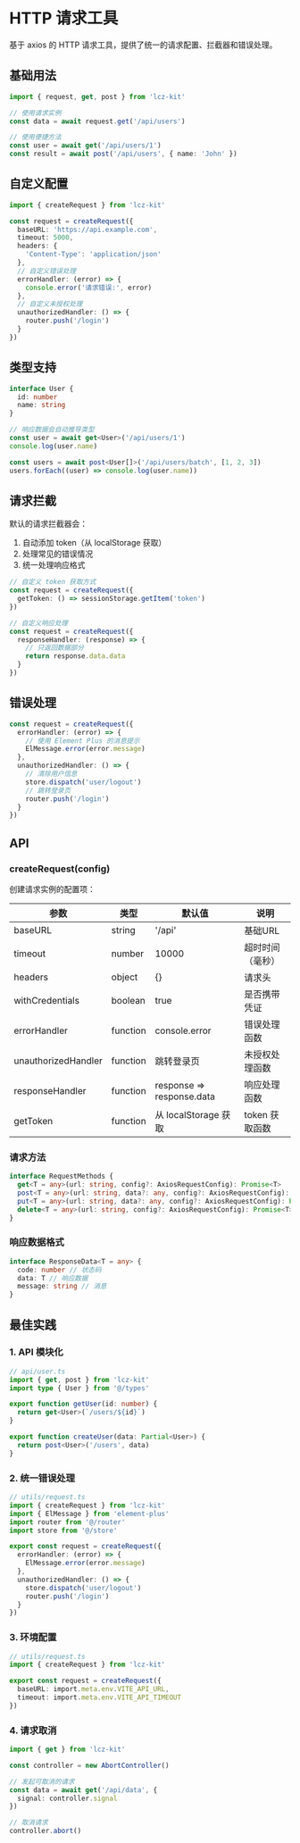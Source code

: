 # HTTP 请求工具

基于 axios 的 HTTP 请求工具，提供了统一的请求配置、拦截器和错误处理。

## 基础用法

```ts
import { request, get, post } from 'lcz-kit'

// 使用请求实例
const data = await request.get('/api/users')

// 使用便捷方法
const user = await get('/api/users/1')
const result = await post('/api/users', { name: 'John' })
```

## 自定义配置

```ts
import { createRequest } from 'lcz-kit'

const request = createRequest({
  baseURL: 'https://api.example.com',
  timeout: 5000,
  headers: {
    'Content-Type': 'application/json'
  },
  // 自定义错误处理
  errorHandler: (error) => {
    console.error('请求错误:', error)
  },
  // 自定义未授权处理
  unauthorizedHandler: () => {
    router.push('/login')
  }
})
```

## 类型支持

```ts
interface User {
  id: number
  name: string
}

// 响应数据会自动推导类型
const user = await get<User>('/api/users/1')
console.log(user.name)

const users = await post<User[]>('/api/users/batch', [1, 2, 3])
users.forEach((user) => console.log(user.name))
```

## 请求拦截

默认的请求拦截器会：

1. 自动添加 token（从 localStorage 获取）
2. 处理常见的错误情况
3. 统一处理响应格式

```ts
// 自定义 token 获取方式
const request = createRequest({
  getToken: () => sessionStorage.getItem('token')
})

// 自定义响应处理
const request = createRequest({
  responseHandler: (response) => {
    // 只返回数据部分
    return response.data.data
  }
})
```

## 错误处理

```ts
const request = createRequest({
  errorHandler: (error) => {
    // 使用 Element Plus 的消息提示
    ElMessage.error(error.message)
  },
  unauthorizedHandler: () => {
    // 清除用户信息
    store.dispatch('user/logout')
    // 跳转登录页
    router.push('/login')
  }
})
```

## API

### createRequest(config)

创建请求实例的配置项：

| 参数                | 类型     | 默认值                    | 说明             |
| ------------------- | -------- | ------------------------- | ---------------- |
| baseURL             | string   | '/api'                    | 基础URL          |
| timeout             | number   | 10000                     | 超时时间（毫秒） |
| headers             | object   | {}                        | 请求头           |
| withCredentials     | boolean  | true                      | 是否携带凭证     |
| errorHandler        | function | console.error             | 错误处理函数     |
| unauthorizedHandler | function | 跳转登录页                | 未授权处理函数   |
| responseHandler     | function | response => response.data | 响应处理函数     |
| getToken            | function | 从 localStorage 获取      | token 获取函数   |

### 请求方法

```ts
interface RequestMethods {
  get<T = any>(url: string, config?: AxiosRequestConfig): Promise<T>
  post<T = any>(url: string, data?: any, config?: AxiosRequestConfig): Promise<T>
  put<T = any>(url: string, data?: any, config?: AxiosRequestConfig): Promise<T>
  delete<T = any>(url: string, config?: AxiosRequestConfig): Promise<T>
}
```

### 响应数据格式

```ts
interface ResponseData<T = any> {
  code: number // 状态码
  data: T // 响应数据
  message: string // 消息
}
```

## 最佳实践

### 1. API 模块化

```ts
// api/user.ts
import { get, post } from 'lcz-kit'
import type { User } from '@/types'

export function getUser(id: number) {
  return get<User>(`/users/${id}`)
}

export function createUser(data: Partial<User>) {
  return post<User>('/users', data)
}
```

### 2. 统一错误处理

```ts
// utils/request.ts
import { createRequest } from 'lcz-kit'
import { ElMessage } from 'element-plus'
import router from '@/router'
import store from '@/store'

export const request = createRequest({
  errorHandler: (error) => {
    ElMessage.error(error.message)
  },
  unauthorizedHandler: () => {
    store.dispatch('user/logout')
    router.push('/login')
  }
})
```

### 3. 环境配置

```ts
// utils/request.ts
import { createRequest } from 'lcz-kit'

export const request = createRequest({
  baseURL: import.meta.env.VITE_API_URL,
  timeout: import.meta.env.VITE_API_TIMEOUT
})
```

### 4. 请求取消

```ts
import { get } from 'lcz-kit'

const controller = new AbortController()

// 发起可取消的请求
const data = await get('/api/data', {
  signal: controller.signal
})

// 取消请求
controller.abort()
```
